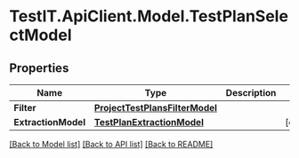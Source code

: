 # TestIT.ApiClient.Model.TestPlanSelectModel

## Properties

Name | Type | Description | Notes
------------ | ------------- | ------------- | -------------
**Filter** | [**ProjectTestPlansFilterModel**](ProjectTestPlansFilterModel.md) |  | 
**ExtractionModel** | [**TestPlanExtractionModel**](TestPlanExtractionModel.md) |  | [optional] 

[[Back to Model list]](../README.md#documentation-for-models) [[Back to API list]](../README.md#documentation-for-api-endpoints) [[Back to README]](../README.md)

